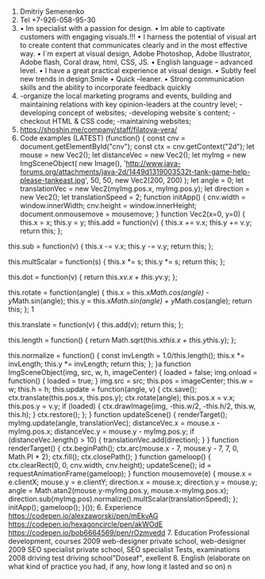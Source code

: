 1.	Dmitriy Semenenko
2.	Tel +7-926-058-95-30
3.	• Im specialist with a passion for design. • Im able to captivate customers with engaging visuals.!!! • I harness the potential of visual art to create content that communicates clearly and in the most effective way. • I`m expert at visual design, Adobe Photoshop, Adobe Illustrator, Adobe flash, Coral draw, html, CSS, JS. • English language – advanced level. • I have a great practical experience at visual design. • Subtly feel new trends in design.Smile • Quick –leaner. • Strong communication skills and the ability to incorporate feedback quickly
4.	-organize the local marketing programs and events, building and maintaining relations with key opinion-leaders at the country level; -developing concept of websites; -developing website`s content; -checkout HTML & CSS code; -maintaining websites;
5.	https://shoshin.me/company/staff/filatova-vera/
6.	Code examples (LATEST) (function() { const cnv = document.getElementById("cnv"); const ctx = cnv.getContext("2d");
let mouse = new Vec2(); let distanceVec = new Vec2(); let myImg = new ImgSceneObject( new Image(),
'http://www.java-forums.org/attachments/java-2d/1449d1319003532t-tank-game-help-please-tankeast.jpg', 50, 50, new Vec2(200, 200) ); let angle = 0; let translationVec = new Vec2(myImg.pos.x, myImg.pos.y); let direction = new Vec2(); let translationSpeed = 2;
function initApp() { cnv.width = window.innerWidth; cnv.height = window.innerHeight; document.onmousemove = mousemove; }
function Vec2(x=0, y=0) { this.x = x; this.y = y;
this.add = function(v) {
  this.x += v.x;
  this.y += v.y;
  return this;
}; 

this.sub = function(v) {
  this.x -= v.x;
  this.y -= v.y;
  return this;
}; 

this.multScalar = function(s) {
  this.x *= s; this.y *= s;
  return this;
}; 

this.dot = function(v) {
  return this.x*v.x + this.y*v.y;
}; 

this.rotate = function(angle) {
  this.x = this.x*Math.cos(angle) - y*Math.sin(angle);
  this.y = this.x*Math.sin(angle) + y*Math.cos(angle);
  return this;
}; 1

this.translate = function(v) {
  this.add(v);
  return this;
};

this.length = function() {
  return Math.sqrt(this.x*this.x + this.y*this.y);
};

this.normalize = function() {
  const invLength = 1.0/this.length();
  this.x *= invLength;
  this.y *= invLength;
  return this;
};
}a
function ImgSceneObject(img, src, w, h, imageCenter) { loaded = false; img.onload = function() { loaded = true; } img.src = src; this.pos = imageCenter; this.w = w; this.h = h;
this.update = function(angle, v) { ctx.save();
ctx.translate(this.pos.x, this.pos.y); ctx.rotate(angle);
this.pos.x = v.x; this.pos.y = v.y;
if (loaded) {
ctx.drawImage(img, -this.w/2, -this.h/2, this.w, this.h); } ctx.restore(); }; }
function updateScene() { renderTarget(); myImg.update(angle, translationVec); distanceVec.x = mouse.x - myImg.pos.x; distanceVec.y = mouse.y - myImg.pos.y; if (distanceVec.length() > 10) { translationVec.add(direction);
} }
function renderTarget() { ctx.beginPath(); ctx.arc(mouse.x - 7, mouse.y - 7, 7, 0, Math.PI * 2); ctx.fill(); ctx.closePath(); }
function gameloop() { ctx.clearRect(0, 0, cnv.width, cnv.height); updateScene(); id = requestAnimationFrame(gameloop); }
function mousemove(e) {
mouse.x = e.clientX; mouse.y = e.clientY;
direction.x = mouse.x; direction.y = mouse.y;
angle = Math.atan2(mouse.y-myImg.pos.y, mouse.x-myImg.pos.x); direction.sub(myImg.pos).normalize().multScalar(translationSpeed); };
initApp(); gameloop(); }());
6.	Experience https://codepen.io/alexzaworski/pen/mEkvAG https://codepen.io/hexagoncircle/pen/akWOdE https://codepen.io/bob6664569/pen/rOzmvedd
7.	Education Professional development, courses 2009 web-designer private school, web-designer 2009 SEO specialist private school, SEO specialist Tests, examinations 2008 driving test driving school"Doseaf", exellent
8.	English (elaborate on what kind of practice you had, if any, how long it lasted and so on) n
